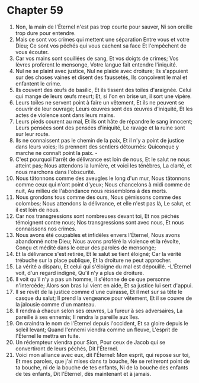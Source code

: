 # Chapter 59

1. Non, la main de l'Éternel n'est pas trop courte pour sauver, Ni son oreille trop dure pour entendre.
2. Mais ce sont vos crimes qui mettent une séparation Entre vous et votre Dieu; Ce sont vos péchés qui vous cachent sa face Et l'empêchent de vous écouter.
3. Car vos mains sont souillées de sang, Et vos doigts de crimes; Vos lèvres profèrent le mensonge, Votre langue fait entendre l'iniquité.
4. Nul ne se plaint avec justice, Nul ne plaide avec droiture; Ils s'appuient sur des choses vaines et disent des faussetés, Ils conçoivent le mal et enfantent le crime.
5. Ils couvent des œufs de basilic, Et ils tissent des toiles d'araignée. Celui qui mange de leurs œufs meurt; Et, si l'on en brise un, il sort une vipère.
6. Leurs toiles ne servent point à faire un vêtement, Et ils ne peuvent se couvrir de leur ouvrage; Leurs œuvres sont des œuvres d'iniquité, Et les actes de violence sont dans leurs mains.
7. Leurs pieds courent au mal, Et ils ont hâte de répandre le sang innocent; Leurs pensées sont des pensées d'iniquité, Le ravage et la ruine sont sur leur route.
8. Ils ne connaissent pas le chemin de la paix, Et il n'y a point de justice dans leurs voies; Ils prennent des sentiers détournés: Quiconque y marche ne connaît point la paix. -
9. C'est pourquoi l'arrêt de délivrance est loin de nous, Et le salut ne nous atteint pas; Nous attendons la lumière, et voici les ténèbres, La clarté, et nous marchons dans l'obscurité.
10. Nous tâtonnons comme des aveugles le long d'un mur, Nous tâtonnons comme ceux qui n'ont point d'yeux; Nous chancelons à midi comme de nuit, Au milieu de l'abondance nous ressemblons à des morts.
11. Nous grondons tous comme des ours, Nous gémissons comme des colombes; Nous attendons la délivrance, et elle n'est pas là, Le salut, et il est loin de nous.
12. Car nos transgressions sont nombreuses devant toi, Et nos péchés témoignent contre nous; Nos transgressions sont avec nous, Et nous connaissons nos crimes.
13. Nous avons été coupables et infidèles envers l'Éternel, Nous avons abandonné notre Dieu; Nous avons proféré la violence et la révolte, Conçu et médité dans le cœur des paroles de mensonge;
14. Et la délivrance s'est retirée, Et le salut se tient éloigné; Car la vérité trébuche sur la place publique, Et la droiture ne peut approcher.
15. La vérité a disparu, Et celui qui s'éloigne du mal est dépouillé. -L'Éternel voit, d'un regard indigné, Qu'il n'y a plus de droiture.
16. Il voit qu'il n'y a pas un homme, Il s'étonne de ce que personne n'intercède; Alors son bras lui vient en aide, Et sa justice lui sert d'appui.
17. Il se revêt de la justice comme d'une cuirasse, Et il met sur sa tête le casque du salut; Il prend la vengeance pour vêtement, Et il se couvre de la jalousie comme d'un manteau.
18. Il rendra à chacun selon ses œuvres, La fureur à ses adversaires, La pareille à ses ennemis; Il rendra la pareille aux îles.
19. On craindra le nom de l'Éternel depuis l'occident, Et sa gloire depuis le soleil levant; Quand l'ennemi viendra comme un fleuve, L'esprit de l'Éternel le mettra en fuite.
20. Un rédempteur viendra pour Sion, Pour ceux de Jacob qui se convertiront de leurs péchés, Dit l'Éternel.
21. Voici mon alliance avec eux, dit l'Éternel: Mon esprit, qui repose sur toi, Et mes paroles, que j'ai mises dans ta bouche, Ne se retireront point de ta bouche, ni de la bouche de tes enfants, Ni de la bouche des enfants de tes enfants, Dit l'Éternel, dès maintenant et à jamais.

